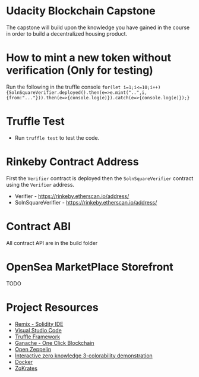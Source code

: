 # Udacity Blockchain Capstone

The capstone will build upon the knowledge you have gained in the course in order to build a decentralized housing product. 

# How to mint a new token without verification (Only for testing)
Run the following in the truffle console
`for(let i=1;i<=10;i++){SolnSquareVerifier.deployed().then(e=>e.mint("..",i,{from:"..."})).then(e=>{console.log(e)}).catch(e=>{console.log(e)});}`

# Truffle Test
- Run `truffle test` to test the code.

# Rinkeby Contract Address
First the `Verifier` contract is deployed then the `SolnSquareVerifier` contract using the `Verifier` address.
- Verifier - https://rinkeby.etherscan.io/address/
- SolnSquareVerifier - https://rinkeby.etherscan.io/address/

# Contract ABI
All contract API are in the build folder

# OpenSea MarketPlace Storefront
TODO

# Project Resources

* [Remix - Solidity IDE](https://remix.ethereum.org/)
* [Visual Studio Code](https://code.visualstudio.com/)
* [Truffle Framework](https://truffleframework.com/)
* [Ganache - One Click Blockchain](https://truffleframework.com/ganache)
* [Open Zeppelin ](https://openzeppelin.org/)
* [Interactive zero knowledge 3-colorability demonstration](http://web.mit.edu/~ezyang/Public/graph/svg.html)
* [Docker](https://docs.docker.com/install/)
* [ZoKrates](https://github.com/Zokrates/ZoKrates)